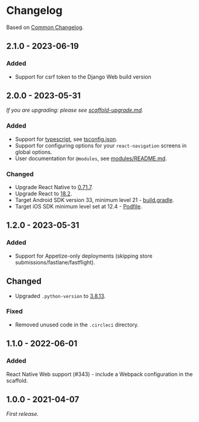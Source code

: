 # Changelog

Based on [Common Changelog](https://common-changelog.org/).

## 2.1.0 - 2023-06-19

### Added

- Support for csrf token to the Django Web build version

## 2.0.0 - 2023-05-31

_If you are upgrading: please see [scaffold-upgrade.md](/docs/scaffold-upgrade.md)._

### Added

- Support for [typescript](https://www.typescriptlang.org/), see [tsconfig.json](/scaffold/template/tsconfig.json).
- Support for configuring options for your `react-navigation` screens in global options.
- User documentation for `@modules`, see [modules/README.md](/scaffold/template/custom/modules/README.md).

### Changed

- Upgrade React Native to [0.71.7](https://github.com/facebook/react-native/releases/tag/v0.71.7).
- Upgrade React to [18.2](https://github.com/facebook/react/releases/tag/v18.2.0).
- Target Android SDK version 33, minimum level 21 - [build.gradle](/scaffold/template/android/build.gradle).
- Target iOS SDK minimum level set at 12.4 - [Podfile](/scaffold/template/ios/Podfile).

## 1.2.0 - 2023-05-31

### Added

- Support for Appetize-only deployments (skipping store submissions/fastlane/fastflight).

## Changed

- Upgraded `.python-version` to [3.8.13](https://www.python.org/downloads/release/python-3813/).

### Fixed

- Removed unused code in the `.circleci` directory.

## 1.1.0 - 2022-06-01

### Added

React Native Web support (#343) - include a Webpack configuration in the scaffold.

## 1.0.0 - 2021-04-07

_First release._

